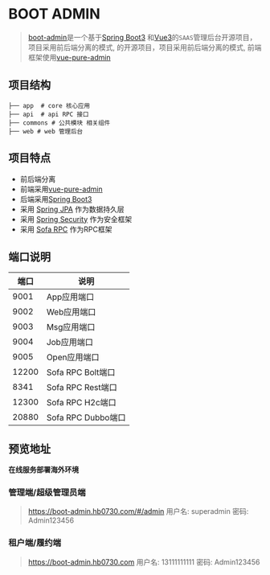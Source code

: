 # BOOT ADMIN

> [boot-admin](https://github.com/hb0730/boot-admin)是一个基于[Spring Boot3](https://spring.io/projects/spring-boot)
> 和[Vue3](https://v3.cn.vuejs.org/)的`SAAS`管理后台开源项目，项目采用前后端分离的模式, 的开源项目，项目采用前后端分离的模式,
> 前端框架使用[vue-pure-admin](https://github.com/pure-admin/vue-pure-admin)

## 项目结构

```shell
├── app  # core 核心应用
├── api  # api RPC 接口
├── commons # 公共模块 相关组件
├── web # web 管理后台
```

## 项目特点

- 前后端分离
- 前端采用[vue-pure-admin](https://github.com/pure-admin/vue-pure-admin)
- 后端采用[Spring Boot3](https://spring.io/projects/spring-boot)
- 采用 [Spring JPA](https://spring.io/projects/spring-data-jpa) 作为数据持久层
- 采用 [Spring Security](https://spring.io/projects/spring-security) 作为安全框架
- 采用 [Sofa RPC](https://github.com/alipay/sofa-rpc) 作为RPC框架

## 端口说明

| 端口  | 说明               |
| ----- | ------------------ |
| 9001  | App应用端口        |
| 9002  | Web应用端口        |
| 9003  | Msg应用端口        |
| 9004  | Job应用端口        |
| 9005  | Open应用端口       |
| 12200 | Sofa RPC Bolt端口  |
| 8341  | Sofa RPC Rest端口  |
| 12300 | Sofa RPC H2c端口   |
| 20880 | Sofa RPC Dubbo端口 |

## 预览地址

**在线服务部署海外环境**

### 管理端/超级管理员端

> <https://boot-admin.hb0730.com/#/admin>
> 用户名: superadmin
> 密码: Admin123456

### 租户端/履约端

> <https://boot-admin.hb0730.com>
> 用户名: 13111111111
> 密码: Admin123456
